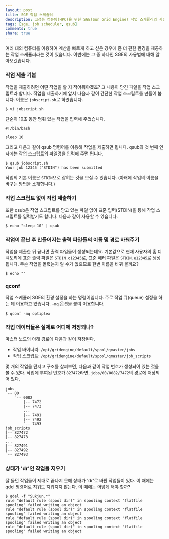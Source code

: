 ```yaml
---
layout: post
title: SGE 작업 스케쥴러
description: 고성능 컴퓨팅(HPC)을 위한 SGE(Sun Grid Engine) 작업 스케쥴러의 사용법을 알아봅니다.
tags: [sge, job scheduler, qsub]
comments: true
share: true
---
```


여러 대의 컴퓨터를 이용하여 계산을 빠르게 하고 싶은 경우에 좀 더 편한 환경을 제공하는 작업 스케쥴러라는 것이 있습니다. 이번에는 그 중 하나인 SGE의 사용법에 대해 알아보겠습니다.

### 작업 제출 기본

작업을 제출하려면 어떤 작업을 할 지 적어줘야겠죠? 그 내용이 담긴 파일을 작업 스크립트라 합니다. 작업을 제출하기에 앞서 다음과 같이 간단한 작업 스크립트를 만들어 봅니다. 이름은 `jobscript.sh`로 하였습니다.

```
$ vi jobscript.sh
```

단순히 10초 동안 멈춰 있는 작업을 입력해 주었습니다.

```
#!/bin/bash

sleep 10
```

그리고 다음과 같이 qsub 명령어를 이용해 작업을 제출하면 됩니다. qsub의 첫 번째 인자에는 작업 스크립트의 파일명을 입력해 주면 됩니다.

```
$ qsub jobscript.sh
Your job 12345 ("STDIN") has been submitted
```

작업의 기본 이름은 `STDIN`으로 잡히는 것을 보실 수 있습니다. (아래에 작업의 이름을 바꾸는 방법을 소개합니다.)

### 작업 스크립트 없이 작업 제출하기

또한 qsub은 작업 스크립트를 담고 있는 파일 없이 표준 입력(STDIN)을 통해 작업 스크립트를 입력받기도 합니다. 다음과 같이 사용할 수 있습니다.

```
$ echo "sleep 10" | qsub
```

### 작업이 끝난 후 만들어지는 출력 파일들의 이름 및 경로 바꿔주기

작업을 제출한 뒤 끝나면 출력 파일들이 생성되는데요. 기본값으로 현재 사용자의 홈 디렉토리에 표준 출력 파일은 `STDIN.o12345`로, 표준 에러 파일은 `STDIN.e12345`로 생성됩니다. 무슨 작업을 돌렸는지 알 수가 없으므로 한번 이름을 바꿔 볼까요?

```
$ echo ""
```


### qconf

작업 스케쥴러 SGE의 환경 설정을 하는 명령어입니다. 주로 작업 큐(queue) 설정을 하는 데 이용하고 있습니다. `-mq` 옵션을 붙여 이용합니다.

```
$ qconf -mq optiplex
```

### 작업 데이터들은 실제로 어디에 저장되나?

마스터 노드의 아래 경로에 다음과 같이 저장된다.

* 작업 바이너리: `/opt/gridengine/default/spool/qmaster/jobs`
* 작업 스크립트: `/opt/gridengine/default/spool/qmaster/job_scripts`

몇 개의 작업을 던지고 구조를 살펴보면, 다음과 같이 작업 번호가 생성되어 있는 것을 볼 수 있다. 작업에 부여된 번호가 `827472`라면, `jobs/00/0082/7472`의 경로에 저장되어 있다.

```
jobs
`-- 00
    `-- 0082
        |-- 7472
        |-- 7473
        ...
        |-- 7491
        |-- 7492
        `-- 7493
job_scripts
|-- 827472
|-- 827473
...
|-- 827491
|-- 827492
`-- 827493
```

### 상태가 'dr'인 작업들 지우기

잘 돌던 작업들이 제대로 끝나지 못해 상태가 'dr'로 바뀐 작업들이 있다. 이 때에는 qdel 명령어로 지워도 지워지지 않는다. 이 때에는 어떻게 해야 할까?

```
$ qdel -f "Sukjun.*"
rule "default rule (spool dir)" in spooling context "flatfile spooling" failed writing an object
rule "default rule (spool dir)" in spooling context "flatfile spooling" failed writing an object
rule "default rule (spool dir)" in spooling context "flatfile spooling" failed writing an object
rule "default rule (spool dir)" in spooling context "flatfile spooling" failed writing an object
```